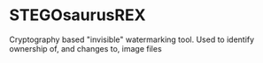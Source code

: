 # STEGOsaurusREX
Cryptography based "invisible" watermarking tool. Used to identify ownership of, and changes to, image files
